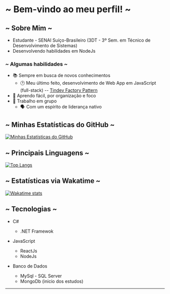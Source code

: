 # ~ Bem-vindo ao meu perfil! ~

## ~ Sobre Mim ~

- Estudante - SENAI Suíço-Brasileiro (3DT - 3º Sem. em Técnico de Desenvolvimento de Sistemas)
- Desenvolvendo habilidades em NodeJs

### ~ Algumas habilidades ~

- 📚 Sempre em busca de novos conhecimentos
  - 🕑 Meu último feito, desenvolvimento de Web App em JavaScript (full-stack) -- [Tindev Factory Pattern](https://github.com/Gustavo-Apolonio/tindev-factory-pattern)
- 📣 Aprendo fácil, por organização e foco
- 💼 Trabalho em grupo
  - 🗣 Com um espírito de liderança nativo

## ~ Minhas Estatísticas do GitHub ~

[![Minhas Estatísticas do GitHub](https://github-readme-stats.vercel.app/api?username=Gustavo-Apolonio&hide=prs&count_private=true&show_icons=true&theme=onedark)]()

## ~ Principais Linguagens ~

[![Top Langs](https://github-readme-stats.vercel.app/api/top-langs/?username=Gustavo-Apolonio&theme=onedark)]()

## ~ Estatísticas via Wakatime ~

[![Wakatime stats](https://github-readme-stats.vercel.app/api/wakatime?username=GustavoApolonio&theme=onedark)]()

## ~ Tecnologias ~

- C#

  - .NET Framewok

- JavaScript

  - ReactJs
  - NodeJs

- Banco de Dados

  - MySql - SQL Server
  - MongoDb (inicio dos estudos)

---
